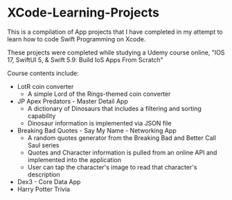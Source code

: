 # XCode-Learning-Projects
This is a compilation of App projects that I have completed in my attempt to learn how to code
Swift Programming on Xcode.

These projects were completed while studying a Udemy course online, "IOS 17, SwiftUI 5, & Swift 5.9:
Build IoS Apps From Scratch"

Course contents include:

- LotR coin converter
  - A simple Lord of the Rings-themed coin converter
- JP Apex Predators - Master Detail App
  - A dictionary of Dinosaurs that includes a filtering and sorting capability
  - Dinosaur information is implemented via JSON file
- Breaking Bad Quotes - Say My Name - Networking App
  - A random quotes generator from the Breaking Bad and Better Call Saul series
  - Quotes and Character information is pulled from an online API and implemented into the application
  - User can tap the character's image to read that character's description
- Dex3 - Core Data App
- Harry Potter Trivia
